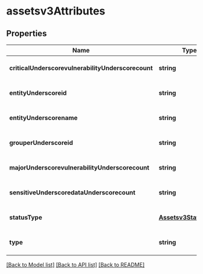 # assetsv3Attributes

## Properties
Name | Type | Description | Notes
------------ | ------------- | ------------- | -------------
**criticalUnderscorevulnerabilityUnderscorecount** | **string** | DB critical vulnerability data count | [optional] [default to null]
**entityUnderscoreid** | **string** | entity Id | [optional] [default to null]
**entityUnderscorename** | **string** | entity name | [optional] [default to null]
**grouperUnderscoreid** | **string** | Asset grouper Id | [optional] [default to null]
**majorUnderscorevulnerabilityUnderscorecount** | **string** | DB major vulnerability data count | [optional] [default to null]
**sensitiveUnderscoredataUnderscorecount** | **string** | DB sensitive data count | [optional] [default to null]
**statusType** | [**Assetsv3StatusType**](Assetsv3StatusType.md) |  | [optional] [default to null]
**type** | **string** | DB type | [optional] [default to null]

[[Back to Model list]](../README.md#documentation-for-models) [[Back to API list]](../README.md#documentation-for-api-endpoints) [[Back to README]](../README.md)


